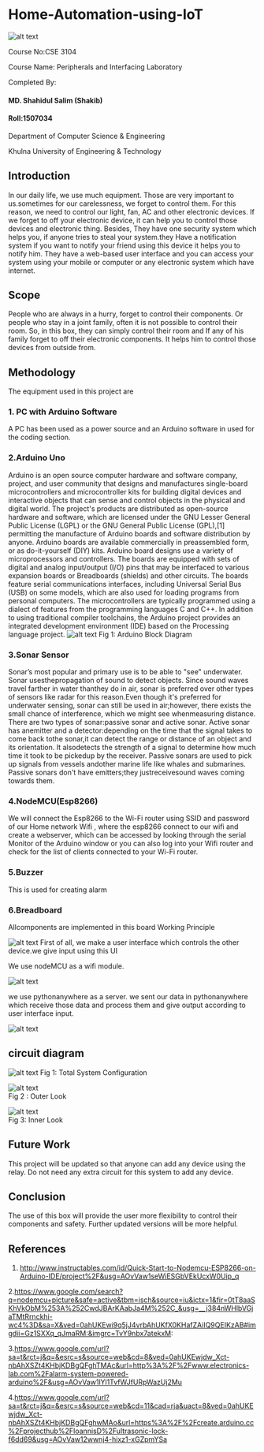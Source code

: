 # Home-Automation-using-IoT
![alt text](https://github.com/shahidul034/Home-Automation-using-IoT/blob/master/testing_files/image001.png)

Course No:CSE 3104

Course Name: Peripherals and Interfacing Laboratory

Completed By:
#### MD. Shahidul Salim (Shakib)

#### Roll:1507034

Department of Computer Science & Engineering

Khulna University of Engineering & Technology 


## Introduction
In our daily life, we use much equipment. Those are very important to us.sometimes for our carelessness, we forget to control them. For this reason, we need to control our light, fan, AC and other electronic devices. If we forget to off your electronic device, it can help you to control those devices and electronic thing. Besides, They have one security system which helps you, if anyone tries to steal your system.they Have a notification system if you want to notify your friend using this device it helps you to notify him. They have a web-based user interface and you can access your system using your mobile or computer or any electronic system which have internet.

## Scope
People who are always in a hurry, forget to control their components. Or people who stay in a joint family, often it is not possible to control their room. So, in this box, they can simply control their room and If any of his family forget to off their electronic components. It helps him to control those devices from outside from.

## Methodology
The equipment used in this project are

### 1. PC with Arduino Software
A PC has been used as a power source and an Arduino software in used for the
coding section.

### 2.Arduino Uno

Arduino is an open source computer hardware and software company, project, and user community that designs and manufactures single-board microcontrollers and microcontroller kits for building digital devices and interactive objects that can sense and control objects in the physical and digital world. The project's products are distributed as open-source hardware and software, which are licensed under the GNU Lesser General Public License (LGPL) or the GNU General Public License (GPL),[1] permitting the manufacture of Arduino boards and software distribution by anyone. Arduino boards are available commercially in preassembled form, or as do-it-yourself (DIY) kits.
Arduino board designs use a variety of microprocessors and controllers. The boards are equipped with sets of digital and analog input/output (I/O) pins that may be interfaced to various expansion boards or Breadboards (shields) and other circuits. The boards feature serial communications interfaces, including Universal Serial Bus (USB) on some models, which are also used for loading programs from personal computers. The microcontrollers are typically programmed using a dialect of features from the programming languages C and C++. In addition to using traditional compiler toolchains, the Arduino project provides an integrated development environment (IDE) based on the Processing language project.
![alt text](https://github.com/shahidul034/Home-Automation-using-IoT/blob/master/testing_files/image002.jpg)
                                     Fig 1: Arduino Block Diagram
                                     
### 3.Sonar Sensor
Sonar’s most popular and primary use is to be able to "see" underwater. Sonar usesthepropagation of sound to detect objects. Since sound waves travel farther in water thanthey do in air, sonar is preferred over other types of sensors like radar for this reason.Even though it's preferred for underwater sensing, sonar can still be used in air;however, there exists the small chance of interference, which we might see whenmeasuring distance.
There are two types of sonar:passive sonar and active sonar. Active sonar has anemitter and a detector:depending on the time that the signal takes to come back tothe sonar,it can detect the range or distance of an object and its orientation. It alsodetects the strength of a signal to determine how much time it took to be pickedup by the receiver. Passive sonars are used to pick up signals from vessels andother marine life like whales and submarines. Passive sonars don't have emitters;they justreceivesound waves coming towards them.

### 4.NodeMCU(Esp8266)
We will connect the Esp8266 to the Wi-Fi router using SSID and password of our Home network Wifi , where the esp8266 connect to our wifi and create a webserver, which can be accessed by looking through the serial Monitor of the Arduino window or you can also log into your Wifi router and check for the list of clients connected to your Wi-Fi router.

### 5.Buzzer
This is used for creating alarm


### 6.Breadboard
Allcomponents are implemented in this board
Working Principle


![alt text](https://github.com/shahidul034/Home-Automation-using-IoT/blob/master/testing_files/image003.jpg)
First of all, we make a user interface which controls the other device.we give input using this UI


We use nodeMCU as a wifi module.

![alt text](https://github.com/shahidul034/Home-Automation-using-IoT/blob/master/testing_files/image004.jpg)


we use pythonanywhere as a server. we sent our data in pythonanywhere which receive those data and process them and give output according to user interface input.

![alt text](https://github.com/shahidul034/Home-Automation-using-IoT/blob/master/testing_files/image005.jpg)

## circuit diagram

![alt text](https://github.com/shahidul034/Home-Automation-using-IoT/blob/master/testing_files/image006.jpg)
Fig 1: Total System Configuration

![alt text](https://github.com/shahidul034/Home-Automation-using-IoT/blob/master/testing_files/image007.jpg)  
Fig 2 : Outer Look

![alt text](https://github.com/shahidul034/Home-Automation-using-IoT/blob/master/testing_files/image008.jpg)  
Fig 3: Inner Look

## Future Work

This project will be updated so that anyone can add any device using the relay. Do not need any extra circuit for this system to add any device.

## Conclusion
The use of this box will provide the user more flexibility to control their components and safety. Further updated versions will be more helpful.

## References

1. http://www.instructables.com/id/Quick-Start-to-Nodemcu-ESP8266-on-Arduino-IDE/project%2F&usg=AOvVaw1seWiESGbVEkUcxW0Uip_q

2.https://www.google.com/search?q=nodemcu+picture&safe=active&tbm=isch&source=iu&ictx=1&fir=0tT8aaSKhVkObM%253A%252CwdJBArKAabJa4M%252C_&usg=__j384nWHlbVGjaTMtRrnckhi-wc4%3D&sa=X&ved=0ahUKEwi9q5jJ4vrbAhUKfX0KHafZAiIQ9QEIKzAB#imgdii=Gz1SXXq_qJmaRM:&imgrc=TvY9nbx7atekxM: 

3.https://www.google.com/url?sa=t&rct=j&q=&esrc=s&source=web&cd=8&ved=0ahUKEwjdw_Xct-nbAhXSZt4KHbjKDBgQFghTMAc&url=http%3A%2F%2Fwww.electronics-lab.com%2Falarm-system-powered-arduino%2F&usg=AOvVaw1lYl1TvfWJfURpWazUj2Mu

4.https://www.google.com/url?sa=t&rct=j&q=&esrc=s&source=web&cd=11&cad=rja&uact=8&ved=0ahUKEwjdw_Xct-nbAhXSZt4KHbjKDBgQFghwMAo&url=https%3A%2F%2Fcreate.arduino.cc%2Fprojecthub%2FIoannisD%2Fultrasonic-lock-f6dd69&usg=AOvVaw12wwnj4-hixz1-xGZpmYSa





